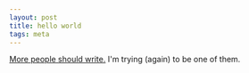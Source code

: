 ```yaml
---
layout: post
title: hello world
tags: meta
---
```


[More people should write.](http://jsomers.net/blog/more-people-should-write) I'm trying (again) to be one of them.
